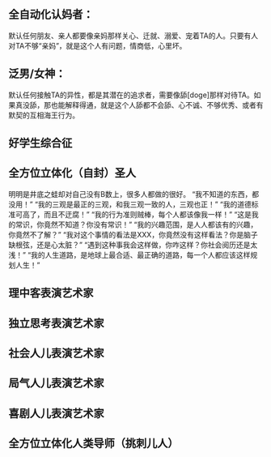 
## 全自动化认妈者：

默认任何朋友、亲人都要像亲妈那样关心、迁就、溺爱、宠着TA的人。只要有人对TA不够“亲妈”，就是这个人有问题，情商低，心里坏。


## 泛男/女神：

默认任何接触TA的异性，都是其潜在的追求者，需要像舔[doge]那样对待TA。如果真没舔，那也能解释得通，就是这个人舔都不会舔、心不诚、不够优秀、或者有默契的互相海王行为。

## 好学生综合征

## 全方位立体化（自封）圣人

明明是井底之蛙却对自己没有B数上，很多人都做的很好。
“我不知道的东西，都没用！”
“我的三观是最正的三观，和我三观一致的人，三观也正！”
“我的道德标准可高了，而且不迂腐！”
“我的行为准则贼棒，每个人都该像我一样！”
“这是我的常识，你竟然不知道？你没有常识！”
“我的兴趣范围，是人人都该有的兴趣，你竟然不了解？”
“我对这个事情的看法是XXX，你竟然没有这样看法？你是脑子缺根弦，还是心太脏？”
“遇到这种事我会这样做，你咋这样？你社会阅历还是太浅！”
“我的人生道路，是地球上最合适、最正确的道路，每一个人都应该这样规划人生！”

## 理中客表演艺术家

## 独立思考表演艺术家

## 社会人儿表演艺术家

## 局气人儿表演艺术家

## 喜剧人儿表演艺术家

## 全方位立体化人类导师（挑刺儿人）

